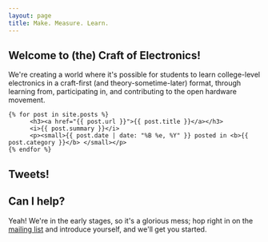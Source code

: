```yaml
---
layout: page
title: Make. Measure. Learn.
---
```

<div class="row">
	
<div class="span6">
		
<div class="well">
<h2>Welcome to (the) Craft of Electronics!</h2>

<p>We're creating a world where it's possible for students to learn college-level electronics in a craft-first (and theory-sometime-later) format, through learning from, participating in, and contributing to the open hardware movement.</p>
</div>

<!-- Blog Posts go here -->
	{% for post in site.posts %}	
		  <h3><a href="{{ post.url }}">{{ post.title }}</a></h3>
          <i>{{ post.summary }}</i>
		  <p><small>{{ post.date | date: "%B %e, %Y" }} posted in <b>{{ post.category }}</b> </small></p>
	{% endfor %}			

</div>

<div class="span5 offset1">

<h2>Tweets!</h2>

</div> <!-- span5 -->
</div> <!-- row -->

<div class="row">
<div class="well">
<h2>Can I help?</h2>
<p>Yeah! We're in the early stages, so it's a glorious mess; hop right in on the <a href="http://groups.google.com/group/craftofelectronics">mailing list</a> and introduce yourself, and we'll get you started.
</p>
</div>
</div>